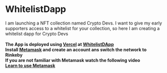 # WhitelistDapp
<div>I am launching a NFT collection named Crypto Devs. I want to give my early supporters access to a whitelist for your collection, so here I am creating a whitelist dapp for Crypto Devs</div><br/>
<b>The App is deployed using <a href="https://vercel.com">Vercel</a> at <a href="https://whitelist-dapp-olive-five.vercel.app/">WhitelistDApp</a> </b>
<br/>
<b> Install <a href="https://chrome.google.com/webstore/detail/metamask/nkbihfbeogaeaoehlefnkodbefgpgknn?hl=en">Metamask</a> and create an account ans switch the network to Rinkeby</b><br/>
<b> If you are not familiar with Metamask watch the following video <b><br/>
  <a href="https://youtu.be/tw-tQD0jztE">Learn to use Metamask</a>
